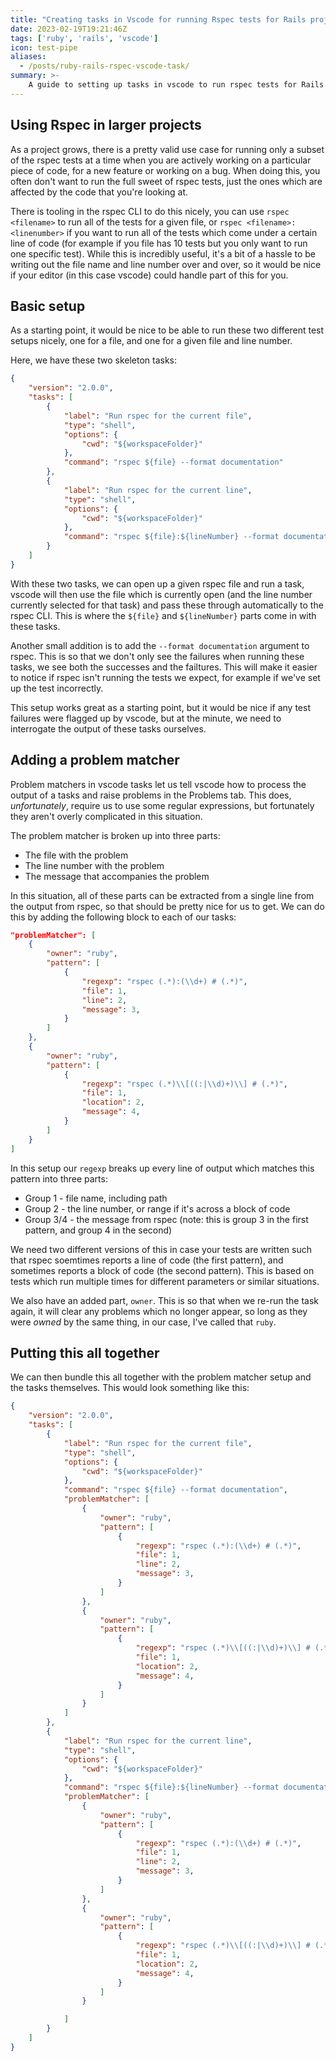 ```yaml
---
title: "Creating tasks in Vscode for running Rspec tests for Rails projects"
date: 2023-02-19T19:21:46Z
tags: ['ruby', 'rails', 'vscode']
icon: test-pipe
aliases:
  - /posts/ruby-rails-rspec-vscode-task/
summary: >-
    A guide to setting up tasks in vscode to run rspec tests for Rails projects.
---
```


## Using Rspec in larger projects

As a project grows, there is a pretty valid use case for running only a subset of the rspec tests at a time when you are actively working on a particular piece of code, for a new feature or working on a bug. When doing this, you often don't want to run the full sweet of rspec tests, just the ones which are affected by the code that you're looking at.

There is tooling in the rspec CLI to do this nicely, you can use `rspec <filename>` to run all of the tests for a given file, or `rspec <filename>:<linenumber>` if you want to run all of the tests which come under a certain line of code (for example if you file has 10 tests but you only want to run one specific test). While this is incredibly useful, it's a bit of a hassle to be writing out the file name and line number over and over, so it would be nice if your editor (in this case vscode) could handle part of this for you.

## Basic setup

As a starting point, it would be nice to be able to run these two different test setups nicely, one for a file, and one for a given file and line number.

Here, we have these two skeleton tasks:

```json
{
    "version": "2.0.0",
    "tasks": [
        {
            "label": "Run rspec for the current file",
            "type": "shell",
            "options": {
                "cwd": "${workspaceFolder}"
            },
            "command": "rspec ${file} --format documentation"
        }, 
        {
            "label": "Run rspec for the current line",
            "type": "shell",
            "options": {
                "cwd": "${workspaceFolder}"
            },
            "command": "rspec ${file}:${lineNumber} --format documentation"
        } 
    ]
}
```

With these two tasks, we can open up a given rspec file and run a task, vscode will then use the file which is currently open (and the line number currently selected for that task) and pass these through automatically to the rspec CLI. This is where the `${file}` and `${lineNumber}` parts come in with these tasks.

Another small addition is to add the `--format documentation` argument to rspec. This is so that we don't only see the failures when running these tasks, we see both the successes and the failtures. This will make it easier to notice if rspec isn't running the tests we expect, for example if we've set up the test incorrectly.

This setup works great as a starting point, but it would be nice if any test failures were flagged up by vscode, but at the minute, we need to interrogate the output of these tasks ourselves.

## Adding a problem matcher

Problem matchers in vscode tasks let us tell vscode how to process the output of a tasks and raise problems in the Problems tab. This does, *unfortunately*, require us to use some regular expressions, but fortunately they aren't overly complicated in this situation.

The problem matcher is broken up into three parts:

- The file with the problem
- The line number with the problem
- The message that accompanies the problem

In this situation, all of these parts can be extracted from a single line from the output from rspec, so that should be pretty nice for us to get. We can do this by adding the following block to each of our tasks:

```json
"problemMatcher": [
    {
        "owner": "ruby",
        "pattern": [
            {
                "regexp": "rspec (.*):(\\d+) # (.*)",
                "file": 1,
                "line": 2,
                "message": 3,
            }
        ]
    },
    {
        "owner": "ruby",
        "pattern": [
            {
                "regexp": "rspec (.*)\\[((:|\\d)+)\\] # (.*)",
                "file": 1,
                "location": 2,
                "message": 4,
            }
        ]
    }
]
```

In this setup our `regexp` breaks up every line of output which matches this pattern into three parts:

- Group 1 - file name, including path
- Group 2 - the line number, or range if it's across a block of code
- Group 3/4 - the message from rspec (note: this is group 3 in the first pattern, and group 4 in the second)

We need two different versions of this in case your tests are written such that rspec soemtimes reports a line of code (the first pattern), and sometimes reports a block of code (the second pattern). This is based on tests which run multiple times for different parameters or similar situations.

We also have an added part, `owner`. This is so that when we re-run the task again, it will clear any problems which no longer appear, so long as they were *owned* by the same thing, in our case, I've called that `ruby`.

## Putting this all together

We can then bundle this all together with the problem matcher setup and the tasks themselves. This would look something like this:

```json
{
    "version": "2.0.0",
    "tasks": [
        {
            "label": "Run rspec for the current file",
            "type": "shell",
            "options": {
                "cwd": "${workspaceFolder}"
            },
            "command": "rspec ${file} --format documentation",
            "problemMatcher": [
                {
                    "owner": "ruby",
                    "pattern": [
                        {
                            "regexp": "rspec (.*):(\\d+) # (.*)",
                            "file": 1,
                            "line": 2,
                            "message": 3,
                        }
                    ]
                },
                {
                    "owner": "ruby",
                    "pattern": [
                        {
                            "regexp": "rspec (.*)\\[((:|\\d)+)\\] # (.*)",
                            "file": 1,
                            "location": 2,
                            "message": 4,
                        }
                    ]
                }
            ]
        }, 
        {
            "label": "Run rspec for the current line",
            "type": "shell",
            "options": {
                "cwd": "${workspaceFolder}"
            },
            "command": "rspec ${file}:${lineNumber} --format documentation",
            "problemMatcher": [
                {
                    "owner": "ruby",
                    "pattern": [
                        {
                            "regexp": "rspec (.*):(\\d+) # (.*)",
                            "file": 1,
                            "line": 2,
                            "message": 3,
                        }
                    ]
                },
                {
                    "owner": "ruby",
                    "pattern": [
                        {
                            "regexp": "rspec (.*)\\[((:|\\d)+)\\] # (.*)",
                            "file": 1,
                            "location": 2,
                            "message": 4,
                        }
                    ]
                }

            ]
        } 
    ]
}
```
